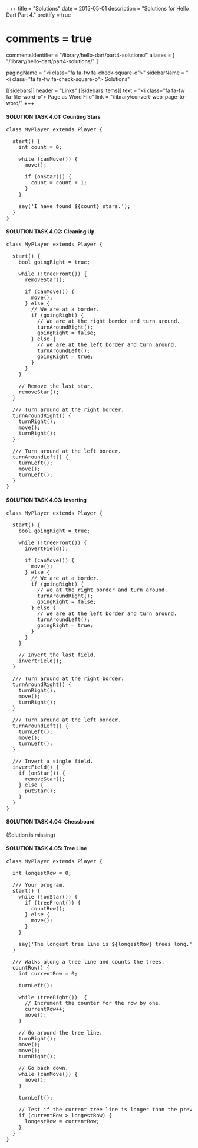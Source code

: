 +++
title = "Solutions"
date = 2015-05-01
description = "Solutions for Hello Dart Part 4."
prettify = true
# comments = true
commentsIdentifier = "/library/hello-dart/part4-solutions/"
aliases = [ 
  "/library/hello-dart/part4-solutions/" 
]

pagingName = "<i class=\"fa fa-fw fa-check-square-o\"></i>"
sidebarName = "<i class=\"fa fa-fw fa-check-square-o\"></i> Solutions"

[[sidebars]]
header = "Links"
[[sidebars.items]]
text = "<i class=\"fa fa-fw fa-file-word-o\"></i> Page as Word File"
link = "/library/convert-web-page-to-word/"
+++

#### <i class="fa fa-check-square-o mg-t-lg"></i> SOLUTION TASK 4.01: Counting Stars

<pre class="prettyprint lang-dart">
class MyPlayer extends Player {

  start() {
    int count = 0;

    while (canMove()) {
      move();

      if (onStar()) {
        count = count + 1;
      }
    }

    say('I have found ${count} stars.');
  }
}
</pre>


#### <i class="fa fa-check-square-o mg-t-lg"></i> SOLUTION TASK 4.02: Cleaning Up

<pre class="prettyprint lang-dart">
class MyPlayer extends Player {

  start() {
    bool goingRight = true;

    while (!treeFront()) {
      removeStar();

      if (canMove()) {
        move();
      } else {
        // We are at a border.
        if (goingRight) {
          // We are at the right border and turn around.
          turnAroundRight();
          goingRight = false;
        } else {
          // We are at the left border and turn around.
          turnAroundLeft();
          goingRight = true;
        }
      }
    }

    // Remove the last star.
    removeStar();
  }

  /// Turn around at the right border.
  turnAroundRight() {
    turnRight();
    move();
    turnRight();
  }

  /// Turn around at the left border.
  turnAroundLeft() {
    turnLeft();
    move();
    turnLeft();
  }
}
</pre>


#### <i class="fa fa-check-square-o mg-t-lg"></i> SOLUTION TASK 4.03: Inverting

<pre class="prettyprint lang-dart">
class MyPlayer extends Player {

  start() {
    bool goingRight = true;

    while (!treeFront()) {
      invertField();

      if (canMove()) {
        move();
      } else {
        // We are at a border.
        if (goingRight) {
          // We at the right border and turn around.
          turnAroundRight();
          goingRight = false;
        } else {
          // We are at the left border and turn around.
          turnAroundLeft();
          goingRight = true;
        }
      }
    }

    // Invert the last field.
    invertField();
  }

  /// Turn around at the right border.
  turnAroundRight() {
    turnRight();
    move();
    turnRight();
  }

  /// Turn around at the left border.
  turnAroundLeft() {
    turnLeft();
    move();
    turnLeft();
  }

  /// Invert a single field.
  invertField() {
    if (onStar()) {
      removeStar();
    } else {
      putStar();
    }
  }
}
</pre>

#### <i class="fa fa-check-square-o mg-t-lg"></i> SOLUTION TASK 4.04: Chessboard

(Solution is missing)

#### <i class="fa fa-check-square-o mg-t-lg"></i> SOLUTION TASK 4.05: Tree Line

<pre class="prettyprint lang-dart">
class MyPlayer extends Player {

  int longestRow = 0;

  /// Your program.
  start() {
    while (!onStar()) {
      if (treeFront()) {
        countRow();
      } else {
        move();
      }
    }

    say('The longest tree line is ${longestRow} trees long.');
  }

  /// Walks along a tree line and counts the trees.
  countRow() {
    int currentRow = 0;

    turnLeft();

    while (treeRight())  {
      // Increment the counter for the row by one.
      currentRow++;
      move();
    }

    // Go around the tree line.
    turnRight();
    move();
    move();
    turnRight();

    // Go back down.
    while (canMove()) {
      move();
    }

    turnLeft();

    // Test if the current tree line is longer than the previous lines.
    if (currentRow > longestRow) {
      longestRow = currentRow;
    }
  }
}
</pre>
